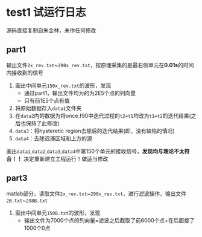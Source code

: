 # test1 试运行日志
源码直接复制自朱金林，未作任何修改
## part1
输出文件`2x_rev.txt`~`298x_rev.txt`，按原理采集的是最右侧单元在**0.01s**的时间内接收到的信号
1. 画出中间单元`150x_rev.txt`的波形，发现
    - 通过part1，输出文件均为的为2E5个点的列向量
    - 只有前1E5个点有值
2. 将原始数据存入`data1`文件夹
3. 在`data2`内的数据为将once.f90中迭代过程的`t2=t1`均改为`t1=t2`的迭代结果(之后也保持了此修改)
4. `data3`：将hysteretic region去除后的迭代结果(即，没有缺陷的情况)
5. `data4`：去除迟滞区域和上方的源

画出`data1`,`data2`,`data3`,`data4`中第150个单元的接收信号，**发现均与理论不太符合！！**
决定重新建立工程运行！做适当修改
## part3
matlab部分，读取文件`2x_rev.txt`~`298x_rev.txt`，进行滤波操作，输出文件`2B.txt`~`298B.txt`
1. 画出中间单元`150B.txt`的波形，发现
    - 输出文件为7000个点的列向量=滤波之后截取了前6000个点+在后面接了1000个0点

